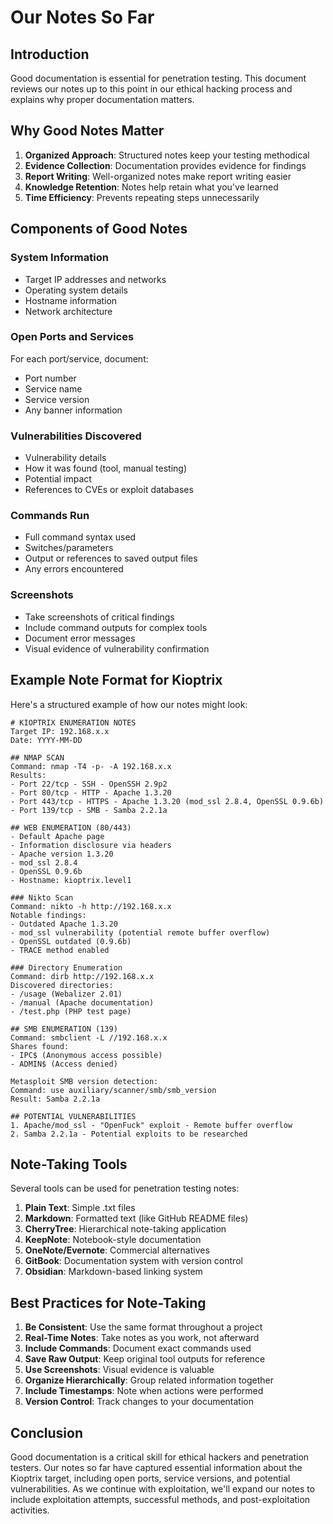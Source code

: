 # Our Notes So Far

## Introduction
Good documentation is essential for penetration testing. This document reviews our notes up to this point in our ethical hacking process and explains why proper documentation matters.

## Why Good Notes Matter

1. **Organized Approach**: Structured notes keep your testing methodical
2. **Evidence Collection**: Documentation provides evidence for findings
3. **Report Writing**: Well-organized notes make report writing easier
4. **Knowledge Retention**: Notes help retain what you've learned
5. **Time Efficiency**: Prevents repeating steps unnecessarily

## Components of Good Notes

### System Information
- Target IP addresses and networks
- Operating system details
- Hostname information
- Network architecture

### Open Ports and Services
For each port/service, document:
- Port number
- Service name
- Service version
- Any banner information

### Vulnerabilities Discovered
- Vulnerability details
- How it was found (tool, manual testing)
- Potential impact
- References to CVEs or exploit databases

### Commands Run
- Full command syntax used
- Switches/parameters
- Output or references to saved output files
- Any errors encountered

### Screenshots
- Take screenshots of critical findings
- Include command outputs for complex tools
- Document error messages
- Visual evidence of vulnerability confirmation

## Example Note Format for Kioptrix

Here's a structured example of how our notes might look:

```
# KIOPTRIX ENUMERATION NOTES
Target IP: 192.168.x.x
Date: YYYY-MM-DD

## NMAP SCAN
Command: nmap -T4 -p- -A 192.168.x.x
Results:
- Port 22/tcp - SSH - OpenSSH 2.9p2
- Port 80/tcp - HTTP - Apache 1.3.20
- Port 443/tcp - HTTPS - Apache 1.3.20 (mod_ssl 2.8.4, OpenSSL 0.9.6b)
- Port 139/tcp - SMB - Samba 2.2.1a

## WEB ENUMERATION (80/443)
- Default Apache page
- Information disclosure via headers
- Apache version 1.3.20
- mod_ssl 2.8.4
- OpenSSL 0.9.6b
- Hostname: kioptrix.level1

### Nikto Scan
Command: nikto -h http://192.168.x.x
Notable findings:
- Outdated Apache 1.3.20
- mod_ssl vulnerability (potential remote buffer overflow)
- OpenSSL outdated (0.9.6b)
- TRACE method enabled

### Directory Enumeration
Command: dirb http://192.168.x.x
Discovered directories:
- /usage (Webalizer 2.01)
- /manual (Apache documentation)
- /test.php (PHP test page)

## SMB ENUMERATION (139)
Command: smbclient -L //192.168.x.x
Shares found:
- IPC$ (Anonymous access possible)
- ADMIN$ (Access denied)

Metasploit SMB version detection:
Command: use auxiliary/scanner/smb/smb_version
Result: Samba 2.2.1a

## POTENTIAL VULNERABILITIES
1. Apache/mod_ssl - "OpenFuck" exploit - Remote buffer overflow
2. Samba 2.2.1a - Potential exploits to be researched
```

## Note-Taking Tools

Several tools can be used for penetration testing notes:

1. **Plain Text**: Simple .txt files
2. **Markdown**: Formatted text (like GitHub README files)
3. **CherryTree**: Hierarchical note-taking application
4. **KeepNote**: Notebook-style documentation
5. **OneNote/Evernote**: Commercial alternatives
6. **GitBook**: Documentation system with version control
7. **Obsidian**: Markdown-based linking system

## Best Practices for Note-Taking

1. **Be Consistent**: Use the same format throughout a project
2. **Real-Time Notes**: Take notes as you work, not afterward
3. **Include Commands**: Document exact commands used
4. **Save Raw Output**: Keep original tool outputs for reference
5. **Use Screenshots**: Visual evidence is valuable
6. **Organize Hierarchically**: Group related information together
7. **Include Timestamps**: Note when actions were performed
8. **Version Control**: Track changes to your documentation

## Conclusion

Good documentation is a critical skill for ethical hackers and penetration testers. Our notes so far have captured essential information about the Kioptrix target, including open ports, service versions, and potential vulnerabilities. As we continue with exploitation, we'll expand our notes to include exploitation attempts, successful methods, and post-exploitation activities.
